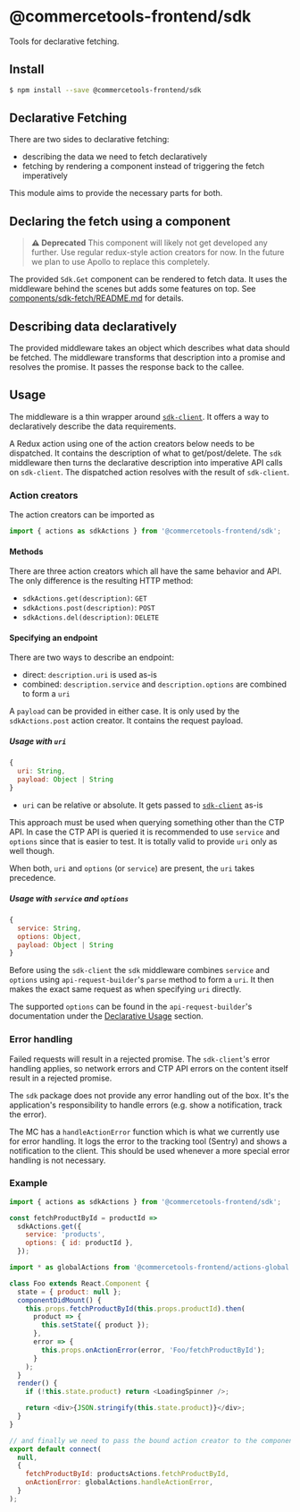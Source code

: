 # @commercetools-frontend/sdk

Tools for declarative fetching.

## Install

```bash
$ npm install --save @commercetools-frontend/sdk
```

## Declarative Fetching

There are two sides to declarative fetching:

- describing the data we need to fetch declaratively
- fetching by rendering a component instead of triggering the fetch imperatively

This module aims to provide the necessary parts for both.

## Declaring the fetch using a component

> **⚠️ Deprecated** This component will likely not get developed any further. Use regular redux-style action creators for now. In the future we plan to use Apollo to replace this completely.

The provided `Sdk.Get` component can be rendered to fetch data. It uses the
middleware behind the scenes but adds some features on top. See
[components/sdk-fetch/README.md](./components/sdk-fetch/README.md) for details.

## Describing data declaratively

The provided middleware takes an object which describes what data should be
fetched. The middleware transforms that description into a promise and resolves
the promise. It passes the response back to the callee.

## Usage

The middleware is a thin wrapper around [`sdk-client`](https://commercetools.github.io/nodejs/sdk/api/sdkClient.html). It offers a way to declaratively describe the data requirements.

A Redux action using one of the action creators below needs to be dispatched. It contains the description of what to get/post/delete. The `sdk` middleware then turns the declarative description into imperative API calls on `sdk-client`. The dispatched action resolves with the result of `sdk-client`.

### Action creators

The action creators can be imported as

```js
import { actions as sdkActions } from '@commercetools-frontend/sdk';
```

#### Methods

There are three action creators which all have the same behavior and API. The only difference is the resulting HTTP method:

- `sdkActions.get(description)`: `GET`
- `sdkActions.post(description)`: `POST`
- `sdkActions.del(description)`: `DELETE`

#### Specifying an endpoint

There are two ways to describe an endpoint:

- direct: `description.uri` is used as-is
- combined: `description.service` and `description.options` are combined to form a `uri`

A `payload` can be provided in either case. It is only used by the `sdkActions.post` action creator. It contains the request payload.

##### Usage with `uri`

```js
{
  uri: String,
  payload: Object | String
}
```

- `uri` can be relative or absolute. It gets passed to [`sdk-client`](https://commercetools.github.io/nodejs/sdk/api/sdkClient.html) as-is

This approach must be used when querying something other than the CTP API. In case the CTP API is queried it is recommended to use `service` and `options` since that is easier to test. It is totally valid to provide `uri` only as well though.

When both, `uri` and `options` (or `service`) are present, the `uri` takes precedence.

##### Usage with `service` and `options`

```js
{
  service: String,
  options: Object,
  payload: Object | String
}
```

Before using the `sdk-client` the `sdk` middleware combines `service` and `options` using `api-request-builder`'s `parse` method to form a `uri`. It then makes the exact same request as when specifying `uri` directly.

The supported `options` can be found in the `api-request-builder`'s documentation under the [Declarative Usage](https://commercetools.github.io/nodejs/sdk/api/apiRequestBuilder.html#declarative-usage) section.

### Error handling

Failed requests will result in a rejected promise. The `sdk-client`'s error handling applies, so network errors and CTP API errors on the content itself result in a rejected promise.

The `sdk` package does not provide any error handling out of the box. It's the application's responsibility to handle errors (e.g. show a notification, track the error).

The MC has a `handleActionError` function which is what we currently use for error handling. It logs the error to the tracking tool (Sentry) and shows a notification to the client. This should be used whenever a more special error handling is not necessary.

### Example

```js
import { actions as sdkActions } from '@commercetools-frontend/sdk';

const fetchProductById = productId =>
  sdkActions.get({
    service: 'products',
    options: { id: productId },
  });
```

```js
import * as globalActions from '@commercetools-frontend/actions-global';

class Foo extends React.Component {
  state = { product: null };
  componentDidMount() {
    this.props.fetchProductById(this.props.productId).then(
      product => {
        this.setState({ product });
      },
      error => {
        this.props.onActionError(error, 'Foo/fetchProductById');
      }
    );
  }
  render() {
    if (!this.state.product) return <LoadingSpinner />;

    return <div>{JSON.stringify(this.state.product)}</div>;
  }
}

// and finally we need to pass the bound action creator to the component using plain old redux
export default connect(
  null,
  {
    fetchProductById: productsActions.fetchProductById,
    onActionError: globalActions.handleActionError,
  }
);
```
